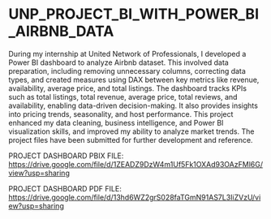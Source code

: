 # UNP_PROJECT_BI_WITH_POWER_BI_AIRBNB_DATA

During my internship at United Network of Professionals, I developed a Power BI dashboard to analyze Airbnb dataset.  This involved data preparation, including removing unnecessary columns, correcting data types, and created measures using DAX between key metrics like revenue, availability, average price, and total listings.  The dashboard tracks KPIs such as total listings, total revenue, average price, total reviews, and availability, enabling data-driven decision-making.  It also provides insights into pricing trends, seasonality, and host performance. This project enhanced my data cleaning, business intelligence, and Power BI visualization skills, and improved my ability to analyze market trends.  The project files have been submitted for further development and reference.

PROJECT DASHBOARD PBIX FILE: https://drive.google.com/file/d/1ZEADZ9DzW4m1Uf5Fk1OXAd93OAzFMl6G/view?usp=sharing

PROJECT DASHBOARD PDF FILE: https://drive.google.com/file/d/13hd6WZ2grS028faTGmN91AS7L3IiZVzU/view?usp=sharing
